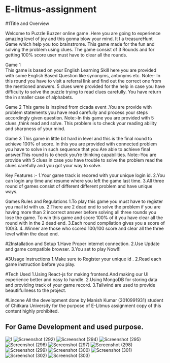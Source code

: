 
# E-litmus-assignment


#1Title and Overview

Welcome to Puzzle Buzzer online game .Here you are going to experience amazing level of joy and this gonna blow your mind.
It I a treasureHunt Game which help you too brainstrome. This game made for the fun and solving the problem using clues.
The game consist of 3 Rounds and for getting 100% score user must have to clear all the rounds.

Game 1  
This game is based on your English Learning Skill here you are provided with some English Based Question like synonyms, antonyms etc.
Note:- In this round you have to visit a referral link and find out the correct one from the mentioned answers.
           5 clues were provided for the help in case you have difficulty to solve the puzzle trying to read clues carefully.
           You have return the in smaller case of alphabets.


Game 2
This game is inspired from cicada event .You are provide with problem statements you have read carefully and process your steps accordingly given question.
Note:-In this game you are provided with 5 clues ,think read and solve.
This problem is to check your reading ability and sharpness of your mind.


Game 3
This game in little bit hard in level and this is the final round to achieve 100% of score. In this you are provided with connected problem you have to solve in such sequence that you 
Are able to achieve final answer.This round is to check you’re thinking capabilities.
Note:-You are provide with 5 clues in case you have trouble to solve the problem read the clues carefully and you got your way to solve.


Key Features :-
1.Your game track is recored with your unique login id.
2.You can login any time and resume where you left the game last time.
3.All three round of games consist of different different problem and have unique ways.


Games Rules and Regulations
1.To play this game you must have to register you mail id with us.
2.There are 2 dead end to solve the problem if you are having more than 2 incorrect answer before solving all three rounds you lose the game.
To win this game and score 100% of it you have clear all the round with in the 2 dead end.
3.Each round compliation gives you a score of 100/3.
4..Winner are those who scored 100/100 score and clear all the three level within the dead end.

#2Installation and Setup
1.Have Proper internet connection.
2.Use Update and game compatible browser.
3.You set to play Now!!!


#3Usage Instructions
1.Make sure to Register your unique id .
2.Read each game instruction before you play.


#Tech Used
1.Using React-js for making frontend.And making our UI experience better and easy to handle.
2.Using MongoDB for storing data and providing track of your game record.
3.Tailwind are used to provide beautlifullness to the project. 

#Lincene
All the development done by Manish Kumar (2010991931) student of Chitkara University for the purpose of E-Litmus assignment copy of this content highly prohibited.



## For Game Development and used purpose.

![1](https://user-images.githubusercontent.com/76992617/233185012-d64c20d8-e66a-4b30-8beb-9b944470367b.png)
![Screenshot (292)](https://user-images.githubusercontent.com/76992617/233185015-8b814e42-b077-45e9-8e22-315cc740d025.png)
![Screenshot (294)](https://user-images.githubusercontent.com/76992617/233185029-1b5201d6-9a2b-413c-96a9-b199462a3222.png)
![Screenshot (295)](https://user-images.githubusercontent.com/76992617/233185035-6f4c83e1-f0c4-45ba-9679-862ef3a6f7f3.png)
![Screenshot (296)](https://user-images.githubusercontent.com/76992617/233185046-a264a209-9aa7-4ebb-bca3-1cf37209b2e8.png)
![Screenshot (297)](https://user-images.githubusercontent.com/76992617/233185066-6892b02b-3db9-4055-9dae-d73025c834af.png)
![Screenshot (298)](https://user-images.githubusercontent.com/76992617/233185075-4102d348-907b-43bf-a1cb-d50f2b08a0b3.png)
![Screenshot (299)](https://user-images.githubusercontent.com/76992617/233185085-dd8890cc-20ce-4849-8333-b5e38b595f60.png)
![Screenshot (300)](https://user-images.githubusercontent.com/76992617/233185097-50d82954-61e0-427d-bac9-9fdf602a86bc.png)
![Screenshot (301)](https://user-images.githubusercontent.com/76992617/233185106-a8d6c49a-0c48-4089-9d1c-694efd378f77.png)
![Screenshot (302)](https://user-images.githubusercontent.com/76992617/233185120-550f6c7d-0f06-44f9-b9a1-63af50bbbb0e.png)
![Screenshot (303)](https://user-images.githubusercontent.com/76992617/233185135-c17f7f23-1469-44d6-883b-82e3d974d160.png)
